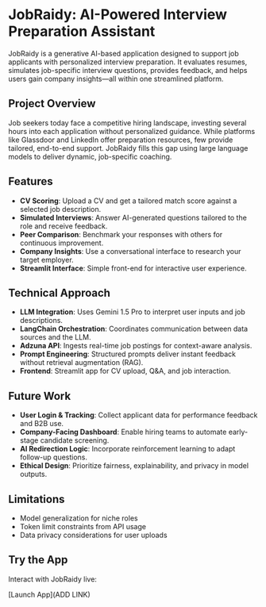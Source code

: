 # JobRaidy: AI-Powered Interview Preparation Assistant

JobRaidy is a generative AI-based application designed to support job applicants with personalized interview preparation. It evaluates resumes, simulates job-specific interview questions, provides feedback, and helps users gain company insights—all within one streamlined platform.

## Project Overview

Job seekers today face a competitive hiring landscape, investing several hours into each application without personalized guidance. While platforms like Glassdoor and LinkedIn offer preparation resources, few provide tailored, end-to-end support. JobRaidy fills this gap using large language models to deliver dynamic, job-specific coaching.

## Features

- **CV Scoring**: Upload a CV and get a tailored match score against a selected job description.
- **Simulated Interviews**: Answer AI-generated questions tailored to the role and receive feedback.
- **Peer Comparison**: Benchmark your responses with others for continuous improvement.
- **Company Insights**: Use a conversational interface to research your target employer.
- **Streamlit Interface**: Simple front-end for interactive user experience.

## Technical Approach

- **LLM Integration**: Uses Gemini 1.5 Pro to interpret user inputs and job descriptions.
- **LangChain Orchestration**: Coordinates communication between data sources and the LLM.
- **Adzuna API**: Ingests real-time job postings for context-aware analysis.
- **Prompt Engineering**: Structured prompts deliver instant feedback without retrieval augmentation (RAG).
- **Frontend**: Streamlit app for CV upload, Q&A, and job interaction.

## Future Work

- **User Login & Tracking**: Collect applicant data for performance feedback and B2B use.
- **Company-Facing Dashboard**: Enable hiring teams to automate early-stage candidate screening.
- **AI Redirection Logic**: Incorporate reinforcement learning to adapt follow-up questions.
- **Ethical Design**: Prioritize fairness, explainability, and privacy in model outputs.

## Limitations

- Model generalization for niche roles
- Token limit constraints from API usage
- Data privacy considerations for user uploads

## Try the App

Interact with JobRaidy live:

[Launch App](ADD LINK)
